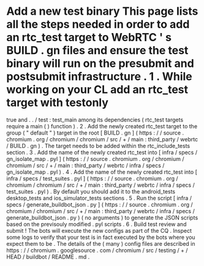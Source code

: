 #
Add
a
new
test
binary
This
page
lists
all
the
steps
needed
in
order
to
add
an
rtc_test
target
to
WebRTC
'
s
BUILD
.
gn
files
and
ensure
the
test
binary
will
run
on
the
presubmit
and
postsubmit
infrastructure
.
1
.
While
working
on
your
CL
add
an
rtc_test
target
with
testonly
=
true
and
.
.
/
test
:
test_main
among
its
dependencies
(
rtc_test
targets
require
a
main
(
)
function
)
.
2
.
Add
the
newly
created
rtc_test
target
to
the
group
(
"
default
"
)
target
in
the
root
[
BUILD
.
gn
]
(
https
:
/
/
source
.
chromium
.
org
/
chromium
/
chromium
/
src
/
+
/
main
:
third_party
/
webrtc
/
BUILD
.
gn
)
.
The
target
needs
to
be
added
within
the
rtc_include_tests
section
.
3
.
Add
the
name
of
the
newly
created
rtc_test
into
[
infra
/
specs
/
gn_isolate_map
.
pyl
]
(
https
:
/
/
source
.
chromium
.
org
/
chromium
/
chromium
/
src
/
+
/
main
:
third_party
/
webrtc
/
infra
/
specs
/
gn_isolate_map
.
pyl
)
.
4
.
Add
the
name
of
the
newly
created
rtc_test
into
[
infra
/
specs
/
test_suites
.
pyl
]
(
https
:
/
/
source
.
chromium
.
org
/
chromium
/
chromium
/
src
/
+
/
main
:
third_party
/
webrtc
/
infra
/
specs
/
test_suites
.
pyl
)
.
By
default
you
should
add
it
to
the
android_tests
desktop_tests
and
ios_simulator_tests
sections
.
5
.
Run
the
script
[
infra
/
specs
/
generate_buildbot_json
.
py
]
(
https
:
/
/
source
.
chromium
.
org
/
chromium
/
chromium
/
src
/
+
/
main
:
third_party
/
webrtc
/
infra
/
specs
/
generate_buildbot_json
.
py
)
(
no
arguments
)
to
generate
the
JSON
scripts
based
on
the
previsouly
modified
.
pyl
scripts
.
6
.
Build
test
review
and
submit
!
The
bots
will
execute
the
new
configs
as
part
of
the
CQ
.
Inspect
some
logs
to
verify
that
your
test
is
in
fact
executed
by
the
bots
where
you
expect
them
to
be
.
The
details
of
the
(
many
)
config
files
are
described
in
https
:
/
/
chromium
.
googlesource
.
com
/
chromium
/
src
/
testing
/
+
/
HEAD
/
buildbot
/
README
.
md
.
